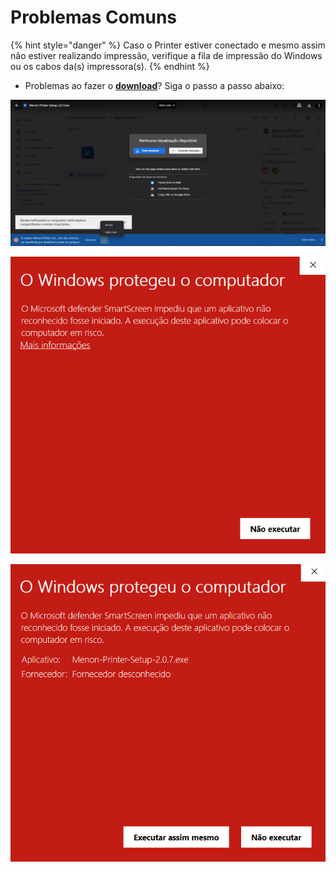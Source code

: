 # Problemas Comuns

{% hint style="danger" %}
Caso o Printer estiver conectado e mesmo assim não estiver realizando impressão, verifique a fila de impressão do Windows ou os cabos da(s) impressora(s).
{% endhint %}

* Problemas ao fazer o [**download**](https://drive.google.com/drive/folders/1Iv3K6FPAvsgWgJclCazQ0pZpcTY1ghsD)? Siga o passo a passo abaixo:

![Ao abrir o link para fazer o download, selecione o aplicativo da Menon Printer, clique em "fazer download"](<../../.gitbook/assets/image (26).png>)

![Clique em "mais informações" para continuar a instalação](<../../.gitbook/assets/image (30).png>)

![Clique em "executar assim mesmo", conclua a instalação.](<../../.gitbook/assets/image (55).png>)
